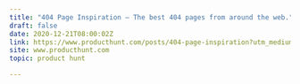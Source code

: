 ```yaml
---
title: "404 Page Inspiration — The best 404 pages from around the web."
draft: false
date: 2020-12-21T08:00:02Z
link: https://www.producthunt.com/posts/404-page-inspiration?utm_medium=RSS&utm_source=hune
site: www.producthunt.com
topic: product hunt  

---
```

